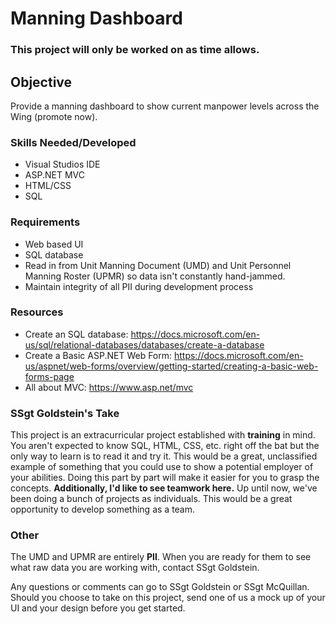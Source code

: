 # Manning Dashboard
### This project will only be worked on as time allows.
## Objective
Provide a manning dashboard to show current manpower levels across the Wing (promote now). 
### Skills Needed/Developed
- Visual Studios IDE
- ASP.NET MVC
- HTML/CSS
- SQL
### Requirements
- Web based UI
- SQL database
- Read in from Unit Manning Document (UMD) and Unit Personnel Manning Roster (UPMR) so data isn't constantly hand-jammed.
- Maintain integrity of all PII during development process
### Resources
- Create an SQL database: https://docs.microsoft.com/en-us/sql/relational-databases/databases/create-a-database
- Create a Basic ASP.NET Web Form: https://docs.microsoft.com/en-us/aspnet/web-forms/overview/getting-started/creating-a-basic-web-forms-page
- All about MVC: https://www.asp.net/mvc
### SSgt Goldstein's Take
This project is an extracurricular project established with <b>training</b> in mind. You aren't expected to know SQL, HTML, CSS, etc. right off the bat but the only way to learn is to read it and try it. This would be a great, unclassified example of something that you could use to show a potential employer of your abilities. Doing this part by part will make it easier for you to grasp the concepts. <B>Additionally, I'd like to see teamwork here.</B> Up until now, we've been doing a bunch of projects as individuals. This would be a great opportunity to develop something as a team.
### Other
The UMD and UPMR are entirely <B>PII</B>. When you are ready for them to see what raw data you are working with, contact SSgt Goldstein.

Any questions or comments can go to SSgt Goldstein or SSgt McQuillan. Should you choose to take on this project, send one of us a mock up of your UI and your design before you get started.
